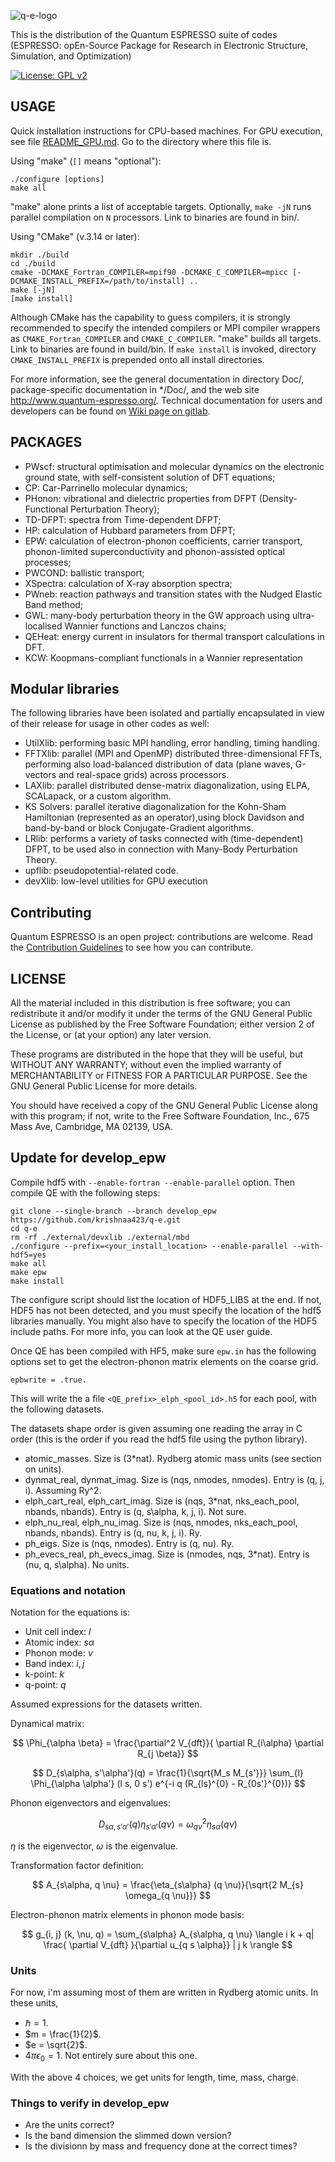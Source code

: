 ![q-e-logo](logo.jpg)

This is the distribution of the Quantum ESPRESSO suite of codes (ESPRESSO:
opEn-Source Package for Research in Electronic Structure, Simulation, and
Optimization)

[![License: GPL v2](https://img.shields.io/badge/License-GPL%20v2-blue.svg)](https://www.gnu.org/licenses/old-licenses/gpl-2.0.en.html)

## USAGE
Quick installation instructions for CPU-based machines. For GPU execution, see
file [README_GPU.md](README_GPU.md). Go to the directory where this file is. 

Using "make"
(`[]` means "optional"):
```
./configure [options]
make all
```
"make" alone prints a list of acceptable targets. Optionally,
`make -jN` runs parallel compilation on `N` processors.
Link to binaries are found in bin/.

Using "CMake" (v.3.14 or later):

```
mkdir ./build
cd ./build
cmake -DCMAKE_Fortran_COMPILER=mpif90 -DCMAKE_C_COMPILER=mpicc [-DCMAKE_INSTALL_PREFIX=/path/to/install] ..
make [-jN]
[make install]
```
Although CMake has the capability to guess compilers, it is strongly recommended to specify
the intended compilers or MPI compiler wrappers as `CMAKE_Fortran_COMPILER` and `CMAKE_C_COMPILER`.
"make" builds all targets. Link to binaries are found in build/bin.
If `make install` is invoked, directory `CMAKE_INSTALL_PREFIX`
is prepended onto all install directories.

For more information, see the general documentation in directory Doc/, 
package-specific documentation in \*/Doc/, and the web site 
http://www.quantum-espresso.org/. Technical documentation for users and
developers 
can be found on [Wiki page on gitlab](https://gitlab.com/QEF/q-e/-/wikis/home).

## PACKAGES

- PWscf: structural optimisation and molecular dynamics on the electronic ground state, with self-consistent solution of DFT equations;
- CP: Car-Parrinello molecular dynamics;
- PHonon: vibrational and dielectric properties from DFPT (Density-Functional Perturbation Theory);
- TD-DFPT: spectra from Time-dependent DFPT;
- HP: calculation of Hubbard parameters from DFPT;
- EPW: calculation of electron-phonon coefficients, carrier transport, phonon-limited superconductivity and phonon-assisted optical processes;
- PWCOND: ballistic transport;
- XSpectra: calculation of X-ray absorption spectra;
- PWneb: reaction pathways and transition states with the Nudged Elastic Band method;
- GWL: many-body perturbation theory in the GW approach using ultra-localised Wannier functions and Lanczos chains;
- QEHeat: energy current in insulators for thermal transport calculations in DFT.
- KCW: Koopmans-compliant functionals in a Wannier representation

## Modular libraries
The following libraries have been isolated and partially encapsulated in view of their release for usage in other codes as well:

- UtilXlib: performing basic MPI handling, error handling, timing handling.
- FFTXlib: parallel (MPI and OpenMP) distributed three-dimensional FFTs, performing also load-balanced distribution of data (plane waves, G-vectors and real-space grids) across processors.
- LAXlib: parallel distributed dense-matrix diagonalization, using ELPA, SCALapack, or a custom algorithm.
- KS Solvers: parallel iterative diagonalization for the Kohn-Sham Hamiltonian (represented as an operator),using block Davidson and band-by-band or block Conjugate-Gradient algorithms.
- LRlib: performs a variety of tasks connected with (time-dependent) DFPT, to be used also in connection with Many-Body Perturbation Theory.
- upflib: pseudopotential-related code.
- devXlib: low-level utilities for GPU execution

## Contributing
Quantum ESPRESSO is an open project: contributions are welcome.
Read the [Contribution Guidelines](CONTRIBUTING.md) to see how you
can contribute.

## LICENSE

All the material included in this distribution is free software;
you can redistribute it and/or modify it under the terms of the GNU
General Public License as published by the Free Software Foundation;
either version 2 of the License, or (at your option) any later version.

These programs are distributed in the hope that they will be useful, but
WITHOUT ANY WARRANTY; without even the implied warranty of MERCHANTABILITY
or FITNESS FOR A PARTICULAR PURPOSE. See the GNU General Public License
for more details.

You should have received a copy of the GNU General Public License along
with this program; if not, write to the Free Software Foundation, Inc.,
675 Mass Ave, Cambridge, MA 02139, USA.


## Update for develop_epw

Compile hdf5 with `--enable-fortran --enable-parallel` option. Then compile QE with the following steps:

```
git clone --single-branch --branch develop_epw https://github.com/krishnaa423/q-e.git
cd q-e
rm -rf ./external/devxlib ./external/mbd
./configure --prefix=<your_install_location> --enable-parallel --with-hdf5=yes
make all
make epw
make install
```

The configure script should list the location of HDF5_LIBS at the end. If not, HDF5 has not been
detected, and you must specify the location of the hdf5 libraries manually. You might also have to
specify the location of the HDF5 include paths. For more info, you can look at the QE user guide. 

Once QE has been compiled with HF5, make sure `epw.in` has the following options set to get 
the electron-phonon matrix elements on the coarse grid. 

```
epbwrite = .true.
```

This will write the a file `<QE_prefix>_elph_<pool_id>.h5` for each pool, with the following datasets. 

The datasets shape order is given assuming one reading the array in C order (this is the order
if you read the hdf5 file using the python library). 

- atomic_masses. Size is (3*nat). Rydberg atomic mass units (see section on units). 
- dynmat_real, dynmat_imag. Size is (nqs, nmodes, nmodes). Entry is (q, j, i). Assuming Ry^2.
- elph_cart_real, elph_cart_imag. Size is (nqs, 3*nat, nks_each_pool, nbands, nbands). Entry is (q, s\alpha, k, j, i). Not sure. 
- elph_nu_real, elph_nu_imag. Size is (nqs, nmodes, nks_each_pool, nbands, nbands). Entry is (q, nu, k, j, i). Ry. 
- ph_eigs. Size is (nqs, nmodes). Entry is (q, nu). Ry. 
- ph_evecs_real, ph_evecs_imag. Size is (nmodes, nqs, 3*nat). Entry is (nu, q, s\alpha). No units.   

### Equations and notation

Notation for the equations is:

- Unit cell index: $l$
- Atomic index: $s \alpha$
- Phonon mode: $\nu$
- Band index: $i, j$
- k-point: $k$
- q-point: $q$

Assumed expressions for the datasets written. 



Dynamical matrix:

$$
\Phi_{\alpha \beta} = \frac{\partial^2 V_{dft}}{ \partial R_{i\alpha} \partial R_{j \beta}}
$$

$$
D_{s\alpha, s'\alpha'}(q) = \frac{1}{\sqrt{M_s M_{s'}}} \sum_{l} \Phi_{\alpha \alpha'} (l s, 0 s') e^{-i q (R_{ls}^{0} - R_{0s'}^{0})} 
$$

Phonon eigenvectors and eigenvalues:

$$
D_{s\alpha, s'\alpha'}(q) \eta_{s' \alpha'} (q \nu) = \omega_{q \nu}^2 \eta_{s\alpha} (q \nu)
$$

$\eta$ is the eigenvector, $\omega$ is the eigenvalue.

Transformation factor definition:

$$
A_{s\alpha, q \nu} = \frac{\eta_{s\alpha} (q \nu)}{\sqrt{2 M_{s} \omega_{q \nu}}}
$$

Electron-phonon matrix elements in phonon mode basis:

$$
g_{i, j} (k, \nu, q) = \sum_{s\alpha} A_{s\alpha, q \nu} \langle i k + q| \frac{ \partial V_{dft} }{\partial u_{q s \alpha}} | j k \rangle
$$

### Units

For now, i'm assuming most of them are written in Rydberg atomic units. In these units, 

- $\hbar = 1$. 
- $m = \frac{1}{2}$. 
- $e = \sqrt{2}$. 
- $4 \pi \epsilon_0 = 1$. Not entirely sure about this one.  

With the above 4 choices, we get units for length, time, mass, charge. 

### Things to verify in develop_epw

- Are the units correct?
- Is the band dimension the slimmed down version?
- Is the divisionn by mass and frequency done at the correct times? 


